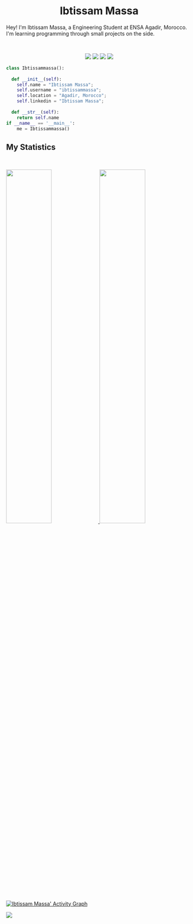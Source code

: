 <h1 align="center">
  <b>Ibtissam Massa</b>
</h1>

Hey! I'm Ibtissam Massa, a Engineering Student at ENSA Agadir, Morocco. I'm learning programming through small projects on the side.

<br>

<p>
<div align="center">
  <img src="https://img.shields.io/badge/-HTML-c58545?style=for-the-badge&logo=html5&logoColor=c58545&labelColor=282828">
  <img src="https://img.shields.io/badge/-CSS-d1a01f?style=for-the-badge&logo=css3&logoColor=d1a01f&labelColor=282828">
  <img src="https://img.shields.io/badge/-TailwindCss-d1a01f?style=for-the-badge&logo=TailwindCss3&logoColor=d1a01f&labelColor=282828">
  <img src="https://img.shields.io/badge/-Javascript-98b982?style=for-the-badge&logo=Javascript&logoColor=98b982&labelColor=282828">
</div>
</p>

```python
class Ibtissammassa():
    
  def __init__(self):
    self.name = "Ibtissam Massa";
    self.username = "ibtissammassa";
    self.location = "Agadir, Morocco";
    self.linkedin = "Ibtissam Massa";
  
  def __str__(self):
    return self.name
if __name__ == '__main__':
    me = Ibtissammassa()
```
## My Statistics

<br/>
<p align="left">
  <a href="https://github.com/ibtissammassa">
  <img width="49.5%" src="https://github-readme-stats.vercel.app/api?username=ibtissammassa&show_icons=true&theme=gruvbox&hide_border=true" />
    <img width="49.5%" src="https://github-readme-streak-stats.herokuapp.com/?user=ibtissammassa&theme=gruvbox&hide_border=true" />
  </a>
</p>
<br>


[![Ibtissam Massa' Activity Graph](https://activity-graph.herokuapp.com/graph?username=ibtissammassa&custom_title=Ibtissam%20Massa's%20Contribution%20Graph&theme=gruvbox&bg_color=282828&hide_border=true&line=d1a01f&point=c58545)](https://github.com/ibtissammassa)


[![](https://visitcount.itsvg.in/api?id=ibtissammassa&icon=0&color=0)](https://visitcount.itsvg.in)



